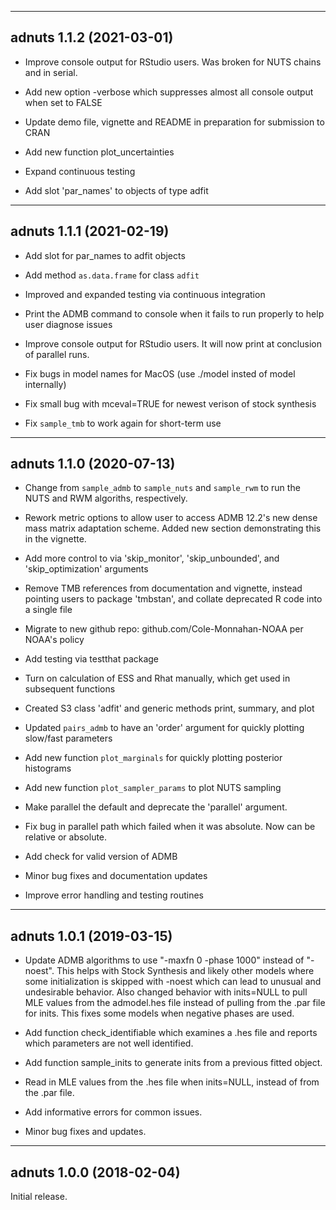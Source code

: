 ------------------------------------------------------------------------
adnuts 1.1.2 (2021-03-01)
------------------------------------------------------------------------

* Improve console output for RStudio users. Was broken for NUTS chains and in serial.

* Add new option -verbose which suppresses almost all console output when set to FALSE

* Update demo file, vignette and README in preparation for submission to CRAN

* Add new function plot_uncertainties

* Expand continuous testing

* Add slot 'par_names' to objects of type adfit

------------------------------------------------------------------------
adnuts 1.1.1 (2021-02-19)
------------------------------------------------------------------------

* Add slot for par_names to adfit objects

* Add method `as.data.frame` for class `adfit`

* Improved and expanded testing via continuous integration

* Print the ADMB command to console when it fails to run properly to help user diagnose issues

* Improve console output for RStudio users. It will now print at conclusion of parallel runs.

* Fix bugs in model names for MacOS (use ./model insted of model internally)

* Fix small bug with mceval=TRUE for newest verison of stock synthesis

* Fix `sample_tmb` to work again for short-term use

------------------------------------------------------------------------
adnuts 1.1.0 (2020-07-13)
------------------------------------------------------------------------

* Change from `sample_admb` to `sample_nuts` and `sample_rwm` to
  run the NUTS and RWM algoriths, respectively.
  
* Rework metric options to allow user to access ADMB 12.2's new
  dense mass matrix adaptation scheme. Added new section
  demonstrating this in the vignette.
  
* Add more control to via 'skip_monitor',
  'skip_unbounded', and 'skip_optimization' arguments
  
* Remove TMB references from documentation and vignette, 
  instead pointing users to package 'tmbstan', and collate
  deprecated R code into a single file
  
* Migrate to new github repo: github.com/Cole-Monnahan-NOAA per
  NOAA's policy
  
* Add testing via testthat package

* Turn on calculation of ESS and Rhat manually, which get used in
  subsequent functions
  
* Created S3 class 'adfit' and generic methods print, summary,
  and plot
  
* Updated `pairs_admb` to have an 'order' argument for quickly
  plotting slow/fast parameters
  
* Add new function `plot_marginals` for quickly plotting posterior
  histograms
  
* Add new function `plot_sampler_params` to plot NUTS sampling

* Make parallel the default and deprecate the 'parallel'
  argument.
  
* Fix bug in parallel path which failed when it was absolute. Now
  can be relative or absolute. 
  
* Add check for valid version of ADMB

* Minor bug fixes and documentation updates

* Improve error handling and testing routines

------------------------------------------------------------------------
adnuts 1.0.1 (2019-03-15) 
------------------------------------------------------------------------

* Update ADMB algorithms to use "-maxfn 0 -phase 1000" instead of
  "-noest". This helps with Stock Synthesis and likely other
  models where some initialization is skipped with -noest which
  can lead to unusual and undesirable behavior. Also changed
  behavior with inits=NULL to pull MLE values from the
  admodel.hes file instead of pulling from the .par file for
  inits. This fixes some models when negative phases are used.

* Add function check_identifiable which examines a .hes file and
  reports which parameters are not well identified.

* Add function sample_inits to generate inits from a previous
  fitted object.

* Read in MLE values from the .hes file when inits=NULL, instead
  of from the .par file.

* Add informative errors for common issues.

* Minor bug fixes and updates.


------------------------------------------------------------------------
adnuts 1.0.0 (2018-02-04)
------------------------------------------------------------------------

Initial release.
